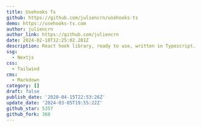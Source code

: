 ```yaml
---
title: Usehooks Ts
github: https://github.com/juliencrn/usehooks-ts
demo: https://usehooks-ts.com
author: juliencrn
author_link: https://github.com/juliencrn
date: 2024-02-18T12:25:02.281Z
description: React hook library, ready to use, written in Typescript.
ssg:
  - Nextjs
css:
  - Tailwind
cms:
  - Markdown
category: []
draft: false
publish_date: '2020-04-15T22:53:26Z'
update_date: '2024-03-05T19:55:22Z'
github_star: 5357
github_fork: 368
---
```

